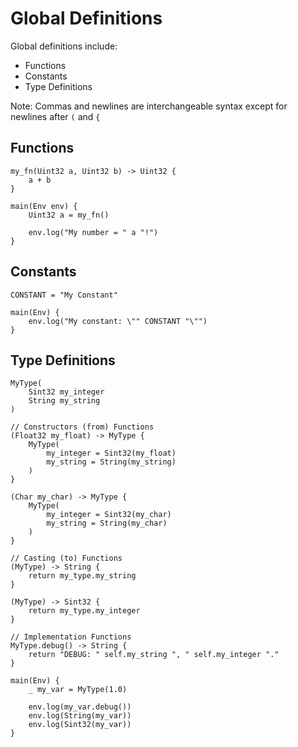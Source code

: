 # Global Definitions

Global definitions include:
* Functions
* Constants
* Type Definitions

Note: Commas and newlines are interchangeable syntax except for newlines after `(` and `{`

## Functions
```
my_fn(Uint32 a, Uint32 b) -> Uint32 {
	a + b
}

main(Env env) {
	Uint32 a = my_fn()
	
	env.log("My number = " a "!")
}
```

## Constants
```
CONSTANT = "My Constant"

main(Env) {
	env.log("My constant: \"" CONSTANT "\"")
}
```

## Type Definitions
```
MyType(
	Sint32 my_integer
	String my_string
)

// Constructors (from) Functions
(Float32 my_float) -> MyType {
	MyType(
		my_integer = Sint32(my_float)
		my_string = String(my_string)
	)
}
	
(Char my_char) -> MyType {
	MyType(
		my_integer = Sint32(my_char)
		my_string = String(my_char)
	)
}

// Casting (to) Functions
(MyType) -> String {
	return my_type.my_string
}
	
(MyType) -> Sint32 {
	return my_type.my_integer
}

// Implementation Functions
MyType.debug() -> String {
	return "DEBUG: " self.my_string ", " self.my_integer "."
}

main(Env) {
	_ my_var = MyType(1.0)
	
	env.log(my_var.debug())
	env.log(String(my_var))
	env.log(Sint32(my_var))
}
```
